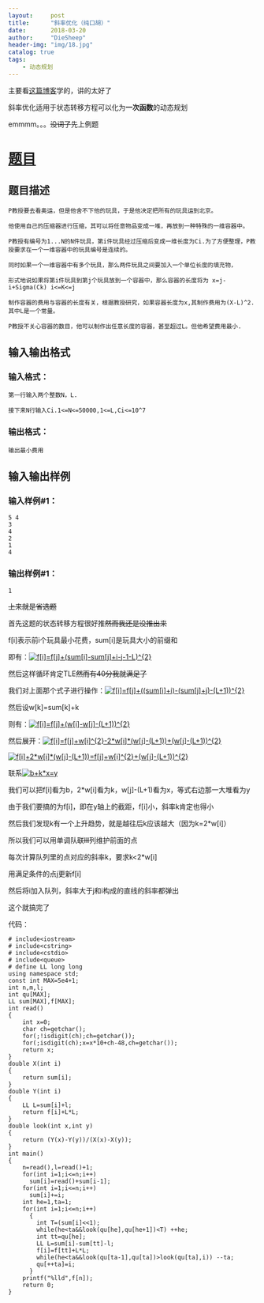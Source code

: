 ```yaml
---
layout:     post
title:      "斜率优化（纯口胡）"
date:       2018-03-20
author:     "DieSheep"
header-img: "img/18.jpg"
catalog: true
tags:
    - 动态规划
---
```


主要看[这篇博客](http://www.cnblogs.com/Paul-Guderian/p/7259491.html)学的，讲的太好了

斜率优化适用于状态转移方程可以化为<strong>一次函数</strong>的动态规划

emmmm。。。~~没词了~~先上例题

# [题目](https://www.luogu.org/problemnew/show/P3195)

## 题目描述
```
P教授要去看奥运，但是他舍不下他的玩具，于是他决定把所有的玩具运到北京。

他使用自己的压缩器进行压缩，其可以将任意物品变成一堆，再放到一种特殊的一维容器中。

P教授有编号为1...N的N件玩具，第i件玩具经过压缩后变成一维长度为Ci.为了方便整理，P教授要求在一个一维容器中的玩具编号是连续的。

同时如果一个一维容器中有多个玩具，那么两件玩具之间要加入一个单位长度的填充物，

形式地说如果将第i件玩具到第j个玩具放到一个容器中，那么容器的长度将为 x=j-i+Sigma(Ck) i<=K<=j

制作容器的费用与容器的长度有关，根据教授研究，如果容器长度为x,其制作费用为(X-L)^2.其中L是一个常量。

P教授不关心容器的数目，他可以制作出任意长度的容器，甚至超过L。但他希望费用最小.
```
## 输入输出格式

### 输入格式：
```
第一行输入两个整数N，L.

接下来N行输入Ci.1<=N<=50000,1<=L,Ci<=10^7
```
### 输出格式：
```
输出最小费用
```
## 输入输出样例

### 输入样例#1： 
```
5 4
3
4
2
1
4
```
### 输出样例#1： 
```
1
```
~~上来就是省选题~~

首先这题的状态转移方程很好推~~然而我还是没推出来~~

f[i]表示前i个玩具最小花费，sum[i]是玩具大小的前缀和

即有：<a href="https://www.codecogs.com/eqnedit.php?latex=f[i]=f[j]&plus;(sum[i]-sum[j]&plus;i-j-1-L)^{2}" target="_blank"><img src="https://latex.codecogs.com/gif.latex?f[i]=f[j]&plus;(sum[i]-sum[j]&plus;i-j-1-L)^{2}" title="f[i]=f[j]+(sum[i]-sum[j]+i-j-1-L)^{2}" /></a>

然后这样循环肯定TLE~~然而有40分我就满足了~~

我们对上面那个式子进行操作：<a href="https://www.codecogs.com/eqnedit.php?latex=f[i]=f[j]&plus;((sum[i]&plus;i)-(sum[j]&plus;j)-(L&plus;1))^{2}" target="_blank"><img src="https://latex.codecogs.com/gif.latex?f[i]=f[j]&plus;((sum[i]&plus;i)-(sum[j]&plus;j)-(L&plus;1))^{2}" title="f[i]=f[j]+((sum[i]+i)-(sum[j]+j)-(L+1))^{2}" /></a>

然后设w[k]=sum[k]+k

则有：<a href="https://www.codecogs.com/eqnedit.php?latex=f[i]=f[j]&plus;(w[i]-w[j]-(L&plus;1))^{2}" target="_blank"><img src="https://latex.codecogs.com/gif.latex?f[i]=f[j]&plus;(w[i]-w[j]-(L&plus;1))^{2}" title="f[i]=f[j]+(w[i]-w[j]-(L+1))^{2}" /></a>

然后展开：<a href="https://www.codecogs.com/eqnedit.php?latex=f[i]=f[j]&plus;w[i]^{2}-2*w[i]*(w[j]-(L&plus;1))&plus;(w[j]-(L&plus;1))^{2}" target="_blank"><img src="https://latex.codecogs.com/gif.latex?f[i]=f[j]&plus;w[i]^{2}-2*w[i]*(w[j]-(L&plus;1))&plus;(w[j]-(L&plus;1))^{2}" title="f[i]=f[j]+w[i]^{2}-2*w[i]*(w[j]-(L+1))+(w[j]-(L+1))^{2}" /></a>

<a href="https://www.codecogs.com/eqnedit.php?latex=f[i]&plus;2*w[i]*(w[j]-(L&plus;1))=f[j]&plus;w[i]^{2}&plus;(w[j]-(L&plus;1))^{2}" target="_blank"><img src="https://latex.codecogs.com/gif.latex?f[i]&plus;2*w[i]*(w[j]-(L&plus;1))=f[j]&plus;w[i]^{2}&plus;(w[j]-(L&plus;1))^{2}" title="f[i]+2*w[i]*(w[j]-(L+1))=f[j]+w[i]^{2}+(w[j]-(L+1))^{2}" /></a>

联系<a href="https://www.codecogs.com/eqnedit.php?latex=b&plus;k*x=y" target="_blank"><img src="https://latex.codecogs.com/gif.latex?b&plus;k*x=y" title="b+k*x=y" /></a>

我们可以把f[i]看为b，2*w[i]看为k，w[j]-(L+1)看为x，等式右边那一大堆看为y

由于我们要搞的为f[i]，即在y轴上的截距，f[i]小，斜率k肯定也得小

然后我们发现k有一个上升趋势，就是越往后k应该越大（因为k=2*w[i]）

所以我们可以用单调队~~联lll~~列维护前面的点

每次计算队列里的点对应的斜率k，要求k<2*w[i]

用满足条件的点j更新f[i]

然后将i加入队列，斜率大于j和i构成的直线的斜率都弹出

这个就搞完了

代码：
```
# include<iostream>
# include<cstring>
# include<cstdio>
# include<queue>
# define LL long long
using namespace std;
const int MAX=5e4+1;
int n,m,l;
int qu[MAX];
LL sum[MAX],f[MAX];
int read()
{
    int x=0;
    char ch=getchar();
    for(;!isdigit(ch);ch=getchar());
    for(;isdigit(ch);x=x*10+ch-48,ch=getchar());
    return x;
}
double X(int i)
{
    return sum[i];
}
double Y(int i)
{
    LL L=sum[i]+l;
    return f[i]+L*L;
}
double look(int x,int y)
{
    return (Y(x)-Y(y))/(X(x)-X(y));
}
int main()
{
    n=read(),l=read()+1;
    for(int i=1;i<=n;i++)
      sum[i]=read()+sum[i-1];
    for(int i=1;i<=n;i++)
      sum[i]+=i;
    int he=1,ta=1;
    for(int i=1;i<=n;i++)
      {
      	int T=(sum[i]<<1);
        while(he<ta&&look(qu[he],qu[he+1])<T) ++he;
        int tt=qu[he];
        LL L=sum[i]-sum[tt]-l;
        f[i]=f[tt]+L*L;
        while(he<ta&&look(qu[ta-1],qu[ta])>look(qu[ta],i)) --ta;
        qu[++ta]=i;
      }
    printf("%lld",f[n]);
    return 0;
}
```
